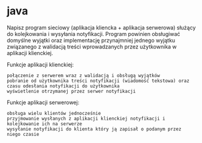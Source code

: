 # java
Napisz program sieciowy (aplikacja kliencka + aplikacja serwerowa) służący do kolejkowania i wysyłania notyfikacji. Program powinien obsługiwać domyślne wyjątki oraz implementację przynajmniej jednego wyjątku związanego z walidacją treści wprowadzanych przez użytkownika w aplikacji klienckiej.

Funkcje aplikacji klienckiej:

    połączenie z serwerem wraz z walidacją i obsługą wyjątków
    pobranie od użytkownika treści notyfikacji (wiadomość tekstowa) oraz czasu odesłania notyfikacji do użytkownika
    wyświetlenie otrzymanej przez serwer notyfikacji

Funkcje aplikacji serwerowej:

    obsługa wielu klientów jednocześnie
    przyjmowanie wysłanych z aplikacji klienckiej notyfikacji i kolejkowanie ich na serwerze
    wysyłanie notyfikacji do klienta który ją zapisał o podanym przez niego czasie

